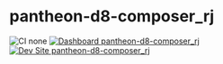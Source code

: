# pantheon-d8-composer_rj

![CI none](https://img.shields.io/badge/ci-none-orange.svg)
[![Dashboard pantheon-d8-composer_rj](https://img.shields.io/badge/dashboard-pantheon_d8_composer_rj-yellow.svg)](https://dashboard.pantheon.io/sites/01e6d25f-3151-4b9c-a4db-139378954aaa#dev/code)
[![Dev Site pantheon-d8-composer_rj](https://img.shields.io/badge/site-pantheon_d8_composer_rj-blue.svg)](http://dev-pantheon-d8-composer_rj.pantheonsite.io/)